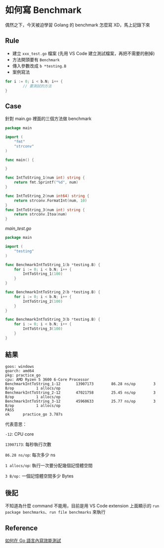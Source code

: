 # 如何寫 Benchmark

偶然之下，今天被迫學習 Golang 的 benchmark 怎麼寫 XD，馬上記錄下來

## Rule

- 建立 `xxx_test.go` 檔案 (先用 VS Code 建立測試檔案，再把不需要的刪掉)
- 方法開頭要有 `Benchmark`
- 傳入參數改成 `b *testing.B`
- 案例寫法

```go
for i := 0; i < b.N; i++ {
		// 要測試的方法
}
```

## Case

針對 main.go 裡面的三個方法做 benchmark

```go
package main

import (
	"fmt"
	"strconv"
)

func main() {

}

func IntToString_1(num int) string {
	return fmt.Sprintf("%d", num)
}

func IntToString_2(num int64) string {
	return strconv.FormatInt(num, 10)
}
func IntToString_3(num int) string {
	return strconv.Itoa(num)
}
```

_main_test.go_

```go
package main

import (
	"testing"
)

func BenchmarkIntToString_1(b *testing.B) {
	for i := 0; i < b.N; i++ {
		IntToString_1(100)
	}
}

func BenchmarkIntToString_2(b *testing.B) {
	for i := 0; i < b.N; i++ {
		IntToString_2(100)
	}
}

func BenchmarkIntToString_3(b *testing.B) {
	for i := 0; i < b.N; i++ {
		IntToString_3(100)
	}
}
```

## 結果

```
goos: windows
goarch: amd64
pkg: practice_go
cpu: AMD Ryzen 5 3600 6-Core Processor
BenchmarkIntToString_1-12    	13907173	    86.28 ns/op	       3 B/op	       1 allocs/op
BenchmarkIntToString_2-12    	47021758        25.45 ns/op	       3 B/op	       1 allocs/op
BenchmarkIntToString_3-12    	45960633	    25.77 ns/op	       3 B/op	       1 allocs/op
PASS
ok  	practice_go	3.787s
```

代表意思：

`-12`: CPU core

`13907173`: 每秒執行次數

`86.28 ns/op`: 每次多少 ns

`1 allocs/op`: 執行一次要分配幾個記憶體空間

`3 B/op:` 一個記憶體空間多少 Bytes

## 後記

不知道為什麼 command 不能用，目前是用 VS Code extension 上面顯示的 `run package benchmarks`、`run file benchmarks` 來執行

## Reference

[如何在 Go 語言內寫效能測試](https://blog.wu-boy.com/2018/06/how-to-write-benchmark-in-go/)
